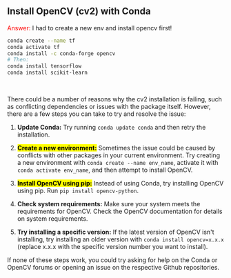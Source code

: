 ## Install OpenCV (cv2) with Conda

<span style="color:red;">Answer:</span> I had to create a new env and install opencv first!

```sh
conda create --name tf
conda activate tf
conda install -c conda-forge opencv
# Then:
conda install tensorflow
conda install scikit-learn
```

<br>

There could be a number of reasons why the cv2 installation is failing, such as conflicting dependencies or issues with the package itself. However, there are a few steps you can take to try and resolve the issue:

1. **Update Conda:** Try running `conda update conda` and then retry the installation.

2. <mark>**Create a new environment:**</mark> Sometimes the issue could be caused by conflicts with other packages in your current environment. Try creating a new environment with `conda create --name env_name`, activate it with `conda activate env_name`, and then attempt to install OpenCV.

3. <mark>**Install OpenCV using pip:**</mark> Instead of using Conda, try installing OpenCV using pip. Run `pip install opencv-python`.

4. **Check system requirements:** Make sure your system meets the requirements for OpenCV. Check the OpenCV documentation for details on system requirements.

5. **Try installing a specific version:** If the latest version of OpenCV isn't installing, try installing an older version with `conda install opencv=x.x.x` (replace x.x.x with the specific version number you want to install).

If none of these steps work, you could try asking for help on the Conda or OpenCV forums or opening an issue on the respective Github repositories.

<br>
